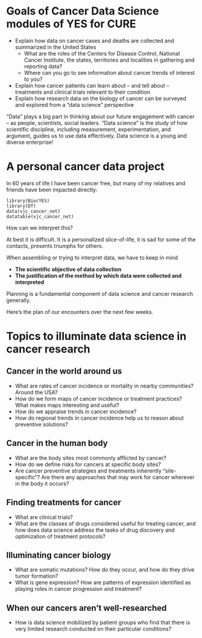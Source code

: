 # Goals of Cancer Data Science modules of YES for CURE

-   Explain how data on cancer cases and deaths are collected and
    summarized in the United States
    -   What are the roles of the Centers for Disease Control, National
        Cancer Institute, the states, territories and localities in
        gathering and reporting data?
    -   Where can you go to see information about cancer trends of
        interest to you?
-   Explain how cancer patients can learn about – and tell about –
    treatments and clinical trials relevant to their condition
-   Explain how research data on the biology of cancer can be surveyed
    and explored from a “data science” perspective

“Data” plays a big part in thinking about our future engagement with
cancer – as people, scientists, social leaders. “Data science” is the
study of how scientific discipline, including measurement,
experimentation, and argument, guides us to use data effectively. Data
science is a young and diverse enterprise!

# A personal cancer data project

In 60 years of life I have been cancer free, but many of my relatives
and friends have been impacted directly:

    library(BiocYES)
    library(DT)
    data(vjc_cancer_net)
    datatable(vjc_cancer_net)

How can we interpret this?

At best it is difficult. It is a personalized slice-of-life, it is sad
for some of the contacts, presents triumphs for others.

When assembling or trying to interpret data, we have to keep in mind

-   **The scientific objective of data collection**
-   **The justification of the method by which data were collected and
    interpreted**

Planning is a fundamental component of data science and cancer research
generally.

Here’s the plan of our encounters over the next few weeks.

# Topics to illuminate data science in cancer research

## Cancer in the world around us

-   What are rates of cancer incidence or mortality in nearby
    communities? Around the USA?
-   How do we form maps of cancer incidence or treatment practices? What
    makes maps interesting and useful?
-   How do we appraise trends in cancer incidence?
-   How do regional trends in cancer incidence help us to reason about
    preventive solutions?

## Cancer in the human body

-   What are the body sites most commonly afflicted by cancer?
-   How do we define risks for cancers at specific body sites?
-   Are cancer preventive strategies and treatments inherently
    “site-specific”? Are there any approaches that may work for cancer
    wherever in the body it occurs?

## Finding treatments for cancer

-   What are clinical trials?
-   What are the classes of drugs considered useful for treating cancer,
    and how does data science address the tasks of drug discovery and
    optimization of treatment protocols?

## Illuminating cancer biology

-   What are somatic mutations? How do they occur, and how do they drive
    tumor formation?
-   What is gene expression? How are patterns of expression identified
    as playing roles in cancer progression and treatment?

## When our cancers aren’t well-researched

-   How is data science mobilized by patient groups who find that there
    is very limited research conducted on their particular conditions?
